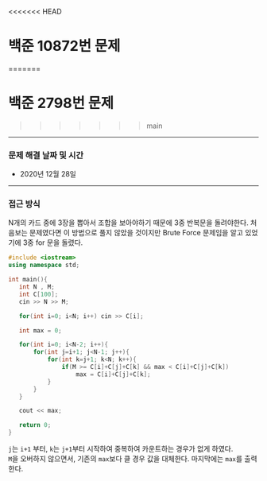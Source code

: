 
<<<<<<< HEAD
# 백준 10872번 문제
=======
# 백준 2798번 문제
>>>>>>> main

---

### 문제 해결 날짜 및 시간

- 2020년 12월 28일

---

### 접근 방식
  N개의 카드 중에 3장을 뽑아서 조합을 보아야하기 때문에 3중 반복문을 돌려야한다. 처음보는 문제였다면 이 방법으로 풀지 않았을 것이지만 Brute Force 문제임을 알고 있었기에 3중 for 문을 돌렸다.

 ```c++
 #include <iostream>
using namespace std;

int main(){
    int N , M;
    int C[100];
    cin >> N >> M;

    for(int i=0; i<N; i++) cin >> C[i];

    int max = 0;

    for(int i=0; i<N-2; i++){
        for(int j=i+1; j<N-1; j++){
            for(int k=j+1; k<N; k++){
                if(M >= C[i]+C[j]+C[k] && max < C[i]+C[j]+C[k])
                    max = C[i]+C[j]+C[k];
            }
        }
    }   

    cout << max;

    return 0;
}
 ``` 

`j`는 `i+1` 부터, `k`는 `j+1`부터 시작하여 중복하여 카운트하는 경우가 없게 하였다.  
`M`을 오버하지 않으면서, 기존의 `max`보다 클 경우 값을 대체한다. 마지막에는 `max`를 출력한다.